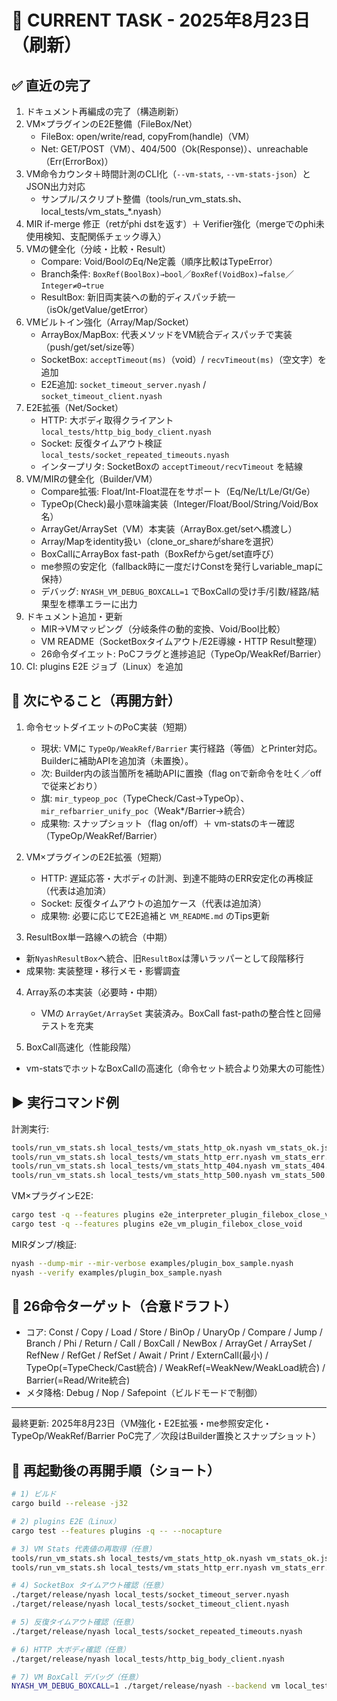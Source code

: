 # 🎯 CURRENT TASK - 2025年8月23日（刷新）

## ✅ 直近の完了
1. ドキュメント再編成の完了（構造刷新）
2. VM×プラグインのE2E整備（FileBox/Net）
   - FileBox: open/write/read, copyFrom(handle)（VM）
   - Net: GET/POST（VM）、404/500（Ok(Response)）、unreachable（Err(ErrorBox)）
3. VM命令カウンタ＋時間計測のCLI化（`--vm-stats`, `--vm-stats-json`）とJSON出力対応
   - サンプル/スクリプト整備（tools/run_vm_stats.sh、local_tests/vm_stats_*.nyash）
4. MIR if-merge 修正（retがphi dstを返す）＋ Verifier強化（mergeでのphi未使用検知、支配関係チェック導入）
5. VMの健全化（分岐・比較・Result）
   - Compare: Void/BoolのEq/Ne定義（順序比較はTypeError）
   - Branch条件: `BoxRef(BoolBox)→bool`／`BoxRef(VoidBox)→false`／`Integer≠0→true`
   - ResultBox: 新旧両実装への動的ディスパッチ統一（isOk/getValue/getError）
6. VMビルトイン強化（Array/Map/Socket）
   - ArrayBox/MapBox: 代表メソッドをVM統合ディスパッチで実装（push/get/set/size等）
   - SocketBox: `acceptTimeout(ms)`（void）/ `recvTimeout(ms)`（空文字）を追加
   - E2E追加: `socket_timeout_server.nyash` / `socket_timeout_client.nyash`
7. E2E拡張（Net/Socket）
   - HTTP: 大ボディ取得クライアント `local_tests/http_big_body_client.nyash`
   - Socket: 反復タイムアウト検証 `local_tests/socket_repeated_timeouts.nyash`
   - インタープリタ: SocketBoxの `acceptTimeout/recvTimeout` を結線
8. VM/MIRの健全化（Builder/VM）
   - Compare拡張: Float/Int-Float混在をサポート（Eq/Ne/Lt/Le/Gt/Ge）
   - TypeOp(Check)最小意味論実装（Integer/Float/Bool/String/Void/Box名）
   - ArrayGet/ArraySet（VM）本実装（ArrayBox.get/setへ橋渡し）
   - Array/Mapをidentity扱い（clone_or_shareがshareを選択）
   - BoxCallにArrayBox fast-path（BoxRefからget/set直呼び）
   - me参照の安定化（fallback時に一度だけConstを発行しvariable_mapに保持）
   - デバッグ: `NYASH_VM_DEBUG_BOXCALL=1` でBoxCallの受け手/引数/経路/結果型を標準エラーに出力
9. ドキュメント追加・更新
   - MIR→VMマッピング（分岐条件の動的変換、Void/Bool比較）
   - VM README（SocketBoxタイムアウト/E2E導線・HTTP Result整理）
   - 26命令ダイエット: PoCフラグと進捗追記（TypeOp/WeakRef/Barrier）
10. CI: plugins E2E ジョブ（Linux）を追加

## 🚧 次にやること（再開方針）

1) 命令セットダイエットのPoC実装（短期）
   - 現状: VMに `TypeOp/WeakRef/Barrier` 実行経路（等価）とPrinter対応。Builderに補助APIを追加済（未置換）。
   - 次: Builder内の該当箇所を補助APIに置換（flag onで新命令を吐く／offで従来どおり）
   - 旗: `mir_typeop_poc`（TypeCheck/Cast→TypeOp）、`mir_refbarrier_unify_poc`（Weak*/Barrier→統合）
   - 成果物: スナップショット（flag on/off）＋ vm-statsのキー確認（TypeOp/WeakRef/Barrier）

2) VM×プラグインのE2E拡張（短期）
   - HTTP: 遅延応答・大ボディの計測、到達不能時のERR安定化の再検証（代表は追加済）
   - Socket: 反復タイムアウトの追加ケース（代表は追加済）
   - 成果物: 必要に応じてE2E追補と `VM_README.md` のTips更新

3) ResultBox単一路線への統合（中期）
- 新`NyashResultBox`へ統合、旧`ResultBox`は薄いラッパーとして段階移行
- 成果物: 実装整理・移行メモ・影響調査

4) Array系の本実装（必要時・中期）
   - VMの `ArrayGet/ArraySet` 実装済み。BoxCall fast-pathの整合性と回帰テストを充実

5) BoxCall高速化（性能段階）
- vm-statsでホットなBoxCallの高速化（命令セット統合より効果大の可能性）

## ▶ 実行コマンド例

計測実行:
```bash
tools/run_vm_stats.sh local_tests/vm_stats_http_ok.nyash vm_stats_ok.json
tools/run_vm_stats.sh local_tests/vm_stats_http_err.nyash vm_stats_err.json
tools/run_vm_stats.sh local_tests/vm_stats_http_404.nyash vm_stats_404.json
tools/run_vm_stats.sh local_tests/vm_stats_http_500.nyash vm_stats_500.json
```

VM×プラグインE2E:
```bash
cargo test -q --features plugins e2e_interpreter_plugin_filebox_close_void
cargo test -q --features plugins e2e_vm_plugin_filebox_close_void
```

MIRダンプ/検証:
```bash
nyash --dump-mir --mir-verbose examples/plugin_box_sample.nyash
nyash --verify examples/plugin_box_sample.nyash
```

## 🔭 26命令ターゲット（合意ドラフト）
- コア: Const / Copy / Load / Store / BinOp / UnaryOp / Compare / Jump / Branch / Phi / Return / Call / BoxCall / NewBox / ArrayGet / ArraySet / RefNew / RefGet / RefSet / Await / Print / ExternCall(最小) / TypeOp(=TypeCheck/Cast統合) / WeakRef(=WeakNew/WeakLoad統合) / Barrier(=Read/Write統合)
- メタ降格: Debug / Nop / Safepoint（ビルドモードで制御）

---
最終更新: 2025年8月23日（VM強化・E2E拡張・me参照安定化・TypeOp/WeakRef/Barrier PoC完了／次段はBuilder置換とスナップショット）

## 🔁 再起動後の再開手順（ショート）
```bash
# 1) ビルド
cargo build --release -j32

# 2) plugins E2E（Linux）
cargo test --features plugins -q -- --nocapture

# 3) VM Stats 代表値の再取得（任意）
tools/run_vm_stats.sh local_tests/vm_stats_http_ok.nyash vm_stats_ok.json
tools/run_vm_stats.sh local_tests/vm_stats_http_err.nyash vm_stats_err.json

# 4) SocketBox タイムアウト確認（任意）
./target/release/nyash local_tests/socket_timeout_server.nyash
./target/release/nyash local_tests/socket_timeout_client.nyash

# 5) 反復タイムアウト確認（任意）
./target/release/nyash local_tests/socket_repeated_timeouts.nyash

# 6) HTTP 大ボディ確認（任意）
./target/release/nyash local_tests/http_big_body_client.nyash

# 7) VM BoxCall デバッグ（任意）
NYASH_VM_DEBUG_BOXCALL=1 ./target/release/nyash --backend vm local_tests/test_vm_array_getset.nyash
```
